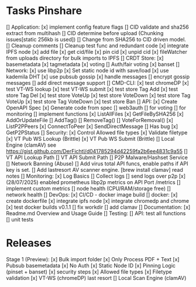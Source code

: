# Tasks Pinshare

[] Application:
    [x] implement config feature flags
    [] CID validate and sha256 extract from multihash
    [] CID determine before upload (Chunking issues[static 256kb is used])
    [] Change from SHA256 to CID driven model.
    [] Cleanup comments
    [] Cleanup test func and redundant code
    [x] integrate IPFS node
        [x] add file
        [x] get cid/file
        [x] pin cid
        [x] unpid cid
    [x] fileWatcher from uploads directory for bulk imports to IPFS
    [] CRDT Store:
        [x] basemetadata
        [x] tagmetadata
        [x] voting
        [] Auth/fair voting
        [x] banset
    [] Network:
        [x] use libp2p
        [x] Set static node id with save/load
        [x] use kademila DHT
        [x] use pubsub gossip
            [x] handle messages
        [] encrypt gossip messages
        [] add direct message support
    [] CMD-CLI:
        [x] test chromeDP
        [x] test VT-WS lookup
        [x] test VT-WS submit
        [x] test store Tag Add
        [x] test store Tag Del
        [x] test store VoteUp
        [x] test store VoteDown
        [x] test store Tag VoteUp
        [x] test store Tag VoteDown
        [x] test store Ban
    [] API:
        [x] Create OpenAPI Spec
        [x] Generate code from spec
        [] web3auth 
            [] for voting
            [] for monitoring
        [] implement functions 
            [x] ListAllFiles
            [x] GetFileBySHA256
            [x] AddOrUpdateFile
            [] AddTag()
            [] RemoveTag()
            [] VoteForRemoval()
            [x] ListP2PPeers
            [x] ConnectToPeer
            [x] SendDirectMessage
                [] Has bug
            [x] GetP2PStatus
    [] Security:
        [x] Control Allowed file types
        [x] Validate filetype 
        [x] VT Pub WS Lookup (Brittle)
        [x] VT Pub WS Submit (Brittle)
        [] Local Engine (clamAV) see https://gist.github.com/DerFichtl/d041785294d42259fa2b6ee4831c9a55
        [] VT API Lookup Path
        [] VT API Submit Path
        [] P2P Malware/Hashset Service
        [] Network Banning (Abuse)
        [] Add virus total API funcs, enable paths if API key is set.
        [] Add lastresort AV scanner engine. [brew install clamav] read notes 
    [] Monitoring: 
        [x] Log Basics
        [] Collect logs
        [] send logs over p2p
        [x] (28/07/2025) enabled prometheus libp2p metrics on API Port /metrics
        [] implement custom metrics
        [] node health (CPU/RAM/storage free)
        [] network health 
[] DevOps: 
    [x] CI/CD - docker image build
    [] docker: 
        [x] create dockerfile
        [x] integrate ipfs node
        [x] integrate chromedp and chrome
        [x] test docker builds v0.1.1
        [] fix workdir
        [] add clamav
[] Documentation:
    [x] Readme.md Overview and Usage Guide
[] Testing:
    [] API: test all functions
    [] unit tests   

# Releases

Stage 1 (Preview):
    [x] Bulk import folder
    [x] Only Process PDF + Text
    [x] Pubsub basemetadata
    [x] No Auth
    [x] Static Node ID
    [x] Pinning Logic (pinset + banset)
    [x] security steps
        [x] Allowed file types
        [x] Filetype validation
        [x] VT-WS (chromeDP) last resort
        [] Local Scan Engine (clamAV)


